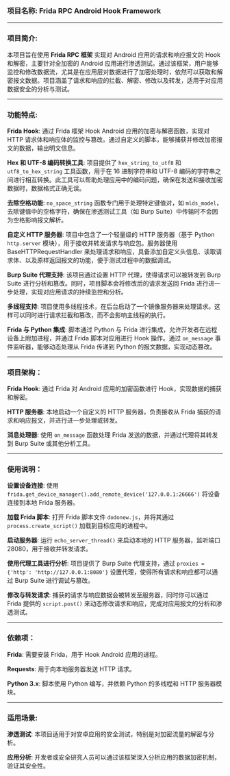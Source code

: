 ### 项目名称: Frida RPC Android Hook Framework
---

### 项目简介:
本项目旨在使用 **Frida RPC 框架** 实现对 Android 应用的请求和响应报文的 Hook 和解密，主要针对全加密的 Android 应用进行渗透测试。通过该框架，用户能够监控和修改数据流，尤其是在应用层对数据进行了加密处理时，依然可以获取和解密报文数据。项目涵盖了请求和响应的拦截、解密、修改以及转发，适用于对应用数据安全的分析与测试。

---

### 功能特点:
**Frida Hook**: 通过 Frida 框架 Hook Android 应用的加密与解密函数，实现对 HTTP 请求体和响应体的监控与篡改。通过自定义的脚本，能够捕获并修改加密报文的数据，输出明文信息。

**Hex 和 UTF-8 编码转换工具**: 项目提供了 `hex_string_to_utf8` 和 `utf8_to_hex_string` 工具函数，用于在 16 进制字符串和 UTF-8 编码的字符串之间进行相互转换。此工具可以帮助处理应用中的编码问题，确保在发送和接收加密数据时，数据格式正确无误。

**去除空格功能**: `no_space_string` 函数专门用于处理特定键值对，如 `mlds_model`，去除键值中的空格字符，确保在渗透测试工具（如 Burp Suite）中传输时不会因为空格影响报文解析。

**自定义 HTTP 服务器**: 项目中包含了一个轻量级的 HTTP 服务器（基于 Python `http.server` 模块），用于接收并转发请求与响应包。服务器使用 BaseHTTPRequestHandler 来处理请求和响应，具备添加自定义头信息、读取请求体、以及原样返回报文的功能，便于测试过程中的数据调试。

**Burp Suite 代理支持**: 该项目通过设置 HTTP 代理，使得请求可以被转发到 Burp Suite 进行分析和篡改。同时，项目脚本会将修改后的请求发送回 Frida 进行进一步处理，实现对应用请求的持续监控和分析。

**多线程支持**: 项目使用多线程技术，在后台启动了一个镜像服务器来处理请求。这样可以同时进行请求拦截和篡改，而不会影响主线程的执行。

**Frida 与 Python 集成**: 脚本通过 Python 与 Frida 进行集成，允许开发者在远程设备上附加进程，并通过 Frida 脚本对应用进行 Hook 操作。通过 `on_message` 事件监听器，能够动态处理从 Frida 传递到 Python 的报文数据，实现动态篡改。

---

### 项目架构：
**Frida Hook**: 通过 Frida 对 Android 应用的加密函数进行 Hook，实现数据的捕获和解密。

**HTTP 服务器**: 本地启动一个自定义的 HTTP 服务器，负责接收从 Frida 捕获的请求和响应报文，并进行进一步处理或转发。

**消息处理器**: 使用 `on_message` 函数处理 Frida 发送的数据，并通过代理将其转发到 Burp Suite 或其他分析工具。

---

### 使用说明：
**设置设备连接**: 使用 `frida.get_device_manager().add_remote_device('127.0.0.1:26666')` 将设备连接到本地 Frida 服务器。

**加载 Frida 脚本**: 打开 Frida 脚本文件 `dodonew.js`，并将其通过 `process.create_script()` 加载到目标应用的进程中。

**启动服务器**: 运行 `echo_server_thread()` 来启动本地的 HTTP 服务器，监听端口 28080，用于接收并转发请求。

**使用代理工具进行分析**: 项目提供了 Burp Suite 代理支持，通过 `proxies = {'http': 'http://127.0.0.1:8080'}` 设置代理，使得所有请求和响应都可以通过 Burp Suite 进行调试与篡改。

**修改与转发请求**: 捕获的请求与响应数据会被转发至服务器，同时你可以通过 Frida 提供的 `script.post()` 来动态修改请求和响应，完成对应用报文的分析和渗透测试。

---

### 依赖项：
**Frida**: 需要安装 Frida，用于 Hook Android 应用的进程。

**Requests**: 用于向本地服务器发送 HTTP 请求。

**Python 3.x**: 脚本使用 Python 编写，并依赖 Python 的多线程和 HTTP 服务器模块。

---

### 适用场景:
**渗透测试**: 本项目适用于对安卓应用的安全测试，特别是对加密流量的解密与分析。

**应用分析**: 开发者或安全研究人员可以通过该框架深入分析应用的数据加密机制，验证其安全性。

